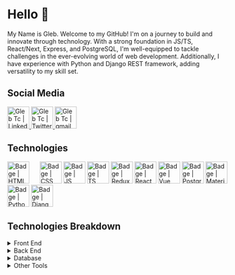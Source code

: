 # Hello 👋
<p>My Name is Gleb.  Welcome to my GitHub! I'm on a journey to build and innovate through technology. With a strong foundation in JS/TS, React/Next, Express, and PostgreSQL, I'm well-equipped to tackle challenges in the ever-evolving world of web development. Additionally, I have experience with Python and Django REST framework, adding versatility to my skill set.</p>

## Social Media
<p>
  <a href="https://www.linkedin.com/in/glebtc/">
    <img alt="Gleb Tc | LinkedIn" width="50px" src="https://www.svgrepo.com/show/448234/linkedin.svg" />
  </a>
  <a href="https://twitter.com/Gleb_TC">
    <img alt="Gleb Tc | Twitter" width="50px" src="https://www.svgrepo.com/show/475689/twitter-color.svg" />
  </a>
  <a href="mailto:gleb.tchani@gmail.com">
    <img alt="Gleb Tc | gmail" width="50px" src="https://www.svgrepo.com/show/452213/gmail.svg" />
  </a>
</p>

## Technologies

<p>
  <img alt="Badge | HTML" width="50px" src="https://www.svgrepo.com/show/349402/html5.svg" style="margin-right: 20px"/>
  <img alt="Badge | CSS" width="50px" src="https://www.svgrepo.com/show/349330/css3.svg" />
  <img alt="Badge | JS" width="50px" src="https://www.svgrepo.com/show/303206/javascript-logo.svg" />
  <img alt="Badge | TS" width="50px" src="https://www.svgrepo.com/show/354478/typescript-icon.svg" />
  <img alt="Badge | Redux" width="50px" src="https://www.svgrepo.com/show/303557/redux-logo.svg" />    
  <img alt="Badge | React" width="50px" src="https://www.svgrepo.com/show/354259/react.svg" />
  <img alt="Badge | Vue" width="50px" src="https://www.svgrepo.com/show/303494/vue-9-logo.svg" />
  <img alt="Badge | PostgrSQL" width="50px" src="https://www.svgrepo.com/show/354200/postgresql.svg" />
  <img alt="Badge | Material UI" width="50px" src="https://www.svgrepo.com/show/354048/material-ui.svg" />
  <img alt="Badge | Python" width="50px" src="https://www.svgrepo.com/show/374016/python.svg" />
  <img alt="Badge | Django" width="50px" src="https://www.svgrepo.com/show/373554/django.svg" />
</p>

## Technologies Breakdown

<details>
  <summary>Front End</summary>
  <ul>
    <li>HTML</li>
    <li>CSS (Tailwind CSS)</li>
    <li>React JS (Next JS)</li>
    <li>Vue JS </li>
    <li>Material UI</li>
    <li>Bootstrap</li>
  </ul>
</details>

<details>
  <summary>Back End</summary>
  <ul>
    <li>Node JS</li>
    <li>Express JS</li>
    <li>Python</li>
    <li>Django</li>
  </ul>
</details>

<details>
  <summary>Database</summary>
  <ul>
    <li>PostgreSQL</li>
  </ul>
</details>

<details>
  <summary>Other Tools</summary>
  <ul>
    <li>TypeScript</li>
    <li>State Management</li>
    <li>JEST</li>
    <li>Postman</li>
  </ul>
</details>
